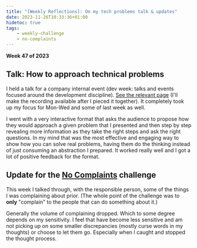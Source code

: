 ```yaml
---
title: "[Weekly Reflections]: On my tech problems talk & updates"
date: 2023-11-26T10:33:36+01:00
hidetoc: true
tags:
    - weekly-challenge
    - no-complaints
---
```



**Week 47 of 2023**

## Talk: How to approach technical problems

I held a talk for a company internal event (dev week: talks and events focused
around the development discipline). [See the relevant page](/tech-problems)
(I'll make the recording available after I pieced it together). It
completely took up my focus for Mon-Wed and some of last week as well.

I went with a very interactive format that asks the audience to propose how they
would approach a given problem that I presented and then step by step revealing
more information as they take the right steps and ask the right questions. In my
mind that was the most effective and engaging way to show how you can solve real
problems, having them do the thinking instead of just consuming an abstraction
I prepared. It worked really well and I got a lot of positive feedback for the
format.

## Update for the [No Complaints](/tags/no-complaints) challenge

This week I talked through, with the responsible person, some of the things I
was complaining about prior. (The whole point of the challenge was to **only**
"complain" to the people that can do something about it.)

Generally the volume of complaining dropped. Which to some degree depends on my
sensitivity. I feel that have become less sensitive and am not picking up on
some smaller discrepancies (mostly curse words in my thoughts) or choose to let
them go. Especially when I caught and stopped the thought process.
